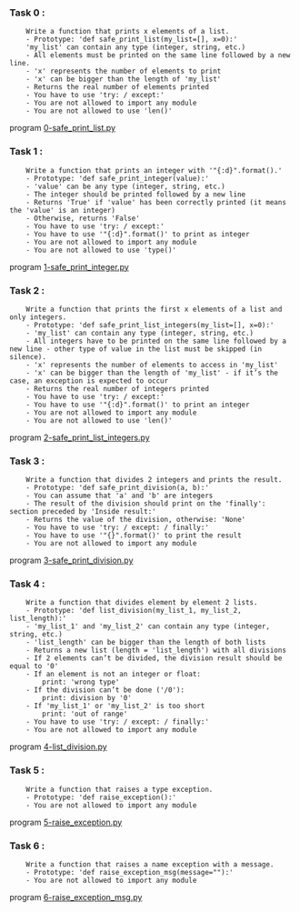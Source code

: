### Task 0 :
        Write a function that prints x elements of a list.
        - Prototype: 'def safe_print_list(my_list=[], x=0):'
        'my_list' can contain any type (integer, string, etc.)
        - All elements must be printed on the same line followed by a new line.
        - 'x' represents the number of elements to print
        - 'x' can be bigger than the length of 'my_list'
        - Returns the real number of elements printed
        - You have to use 'try: / except:'
        - You are not allowed to import any module
        - You are not allowed to use 'len()'
program [0-safe_print_list.py]()

### Task 1 :
        Write a function that prints an integer with '"{:d}".format().'
        - Prototype: 'def safe_print_integer(value):'
        - 'value' can be any type (integer, string, etc.)
        - The integer should be printed followed by a new line
        - Returns 'True' if 'value' has been correctly printed (it means the 'value' is an integer)
        - Otherwise, returns 'False'
        - You have to use 'try: / except:'
        - You have to use '"{:d}".format()' to print as integer
        - You are not allowed to import any module
        - You are not allowed to use 'type()'
program [1-safe_print_integer.py]()

### Task 2 :
        Write a function that prints the first x elements of a list and only integers.
        - Prototype: 'def safe_print_list_integers(my_list=[], x=0):'
        - 'my_list' can contain any type (integer, string, etc.)
        - All integers have to be printed on the same line followed by a new line - other type of value in the list must be skipped (in silence).
        - 'x' represents the number of elements to access in 'my_list'
        - 'x' can be bigger than the length of 'my_list' - if it’s the case, an exception is expected to occur
        - Returns the real number of integers printed
        - You have to use 'try: / except:'
        - You have to use '"{:d}".format()' to print an integer
        - You are not allowed to import any module
        - You are not allowed to use 'len()'
program [2-safe_print_list_integers.py]()

### Task 3 :
        Write a function that divides 2 integers and prints the result.
        - Prototype: 'def safe_print_division(a, b):'
        - You can assume that 'a' and 'b' are integers
        - The result of the division should print on the 'finally': section preceded by 'Inside result:'
        - Returns the value of the division, otherwise: 'None'
        - You have to use 'try: / except: / finally:'
        - You have to use '"{}".format()' to print the result
        - You are not allowed to import any module
program [3-safe_print_division.py]()

### Task 4 :
        Write a function that divides element by element 2 lists.
        - Prototype: 'def list_division(my_list_1, my_list_2, list_length):'
        - 'my_list_1' and 'my_list_2' can contain any type (integer, string, etc.)
        - 'list_length' can be bigger than the length of both lists
        - Returns a new list (length = 'list_length') with all divisions
        - If 2 elements can’t be divided, the division result should be equal to '0'
        - If an element is not an integer or float:
            print: 'wrong type'
        - If the division can’t be done ('/0'):
            print: division by '0'
        - If 'my_list_1' or 'my_list_2' is too short
            print: 'out of range'
        - You have to use 'try: / except: / finally:'
        - You are not allowed to import any module
program [4-list_division.py]()

### Task 5 :
        Write a function that raises a type exception.
        - Prototype: 'def raise_exception():'
        - You are not allowed to import any module
program [5-raise_exception.py]()

### Task 6 :
        Write a function that raises a name exception with a message.
        - Prototype: 'def raise_exception_msg(message=""):'
        - You are not allowed to import any module
program [6-raise_exception_msg.py]()
